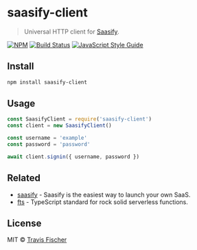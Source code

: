 # saasify-client

> Universal HTTP client for [Saasify](https://saasify.xyz).

[![NPM](https://img.shields.io/npm/v/saasify-client.svg)](https://www.npmjs.com/package/saasify-client) [![Build Status](https://travis-ci.com/saasifye/saasify.svg?branch=master)](https://travis-ci.com/saasifye/saasify) [![JavaScript Style Guide](https://img.shields.io/badge/code_style-standard-brightgreen.svg)](https://standardjs.com)

## Install

```bash
npm install saasify-client
```

## Usage

```js
const SaasifyClient = require('saasify-client')
const client = new SaasifyClient()

const username = 'example'
const password = 'password'

await client.signin({ username, password })
```

## Related

- [saasify](https://saasify.xyz) - Saasify is the easiest way to launch your own SaaS.
- [fts](https://github.com/transitive-bullshit/functional-typescript) - TypeScript standard for rock solid serverless functions.

## License

MIT © [Travis Fischer](https://transitivebullsh.it)
